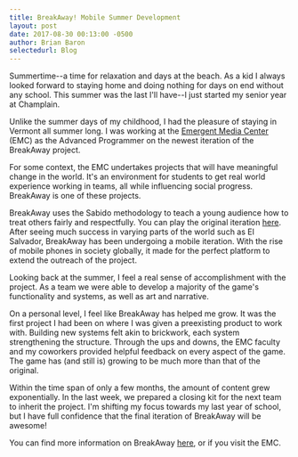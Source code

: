 ```yaml
---
title: BreakAway! Mobile Summer Development
layout: post
date: 2017-08-30 00:13:00 -0500
author: Brian Baron
selectedurl: Blog
---
```

Summertime--a time for relaxation and days at the beach. As a kid I always looked forward to staying home and doing nothing for days on end without any school. This summer was the last I'll have--I just started my senior year at Champlain.

Unlike the summer days of my childhood, I had the pleasure of staying in Vermont all summer long. I was working at the <a href="https://www.champlain.edu/centers-of-excellence/emergent-media-center">Emergent Media Center</a> (EMC) as the Advanced Programmer on the newest iteration of the BreakAway project.

For some context, the EMC undertakes projects that will have meaningful change in the world. It's an environment for students to get real world experience working in teams, all while influencing social progress. BreakAway is one of these projects.

BreakAway uses the Sabido methodology to teach a young audience how to treat others fairly and respectfully. You can play the original iteration <a href="http://www.breakawaygame.com">here</a>. After seeing much success in varying parts of the world such as El Salvador, BreakAway has been undergoing a mobile iteration. With the rise of mobile phones in society globally, it made for the perfect platform to extend the outreach of the project.

Looking back at the summer, I feel a real sense of accomplishment with the project. As a team we were able to develop a majority of the game's functionality and systems, as well as art and narrative.

On a personal level, I feel like BreakAway has helped me grow. It was the first project I had been on where I was given a preexisting product to work with. Building new systems felt akin to brickwork, each system strengthening the structure. Through the ups and downs, the EMC faculty and my coworkers provided helpful feedback on every aspect of the game. The game has (and still is) growing to be much more than that of the original.

Within the time span of only a few months, the amount of content grew exponentially. In the last week, we prepared a closing kit for the next team to inherit the project. I'm shifting my focus towards my last year of school, but I have full confidence that the final iteration of BreakAway will be awesome!

You can find more information on BreakAway <a href="http://breakawaygame.champlain.edu/">here</a>, or if you visit the EMC.